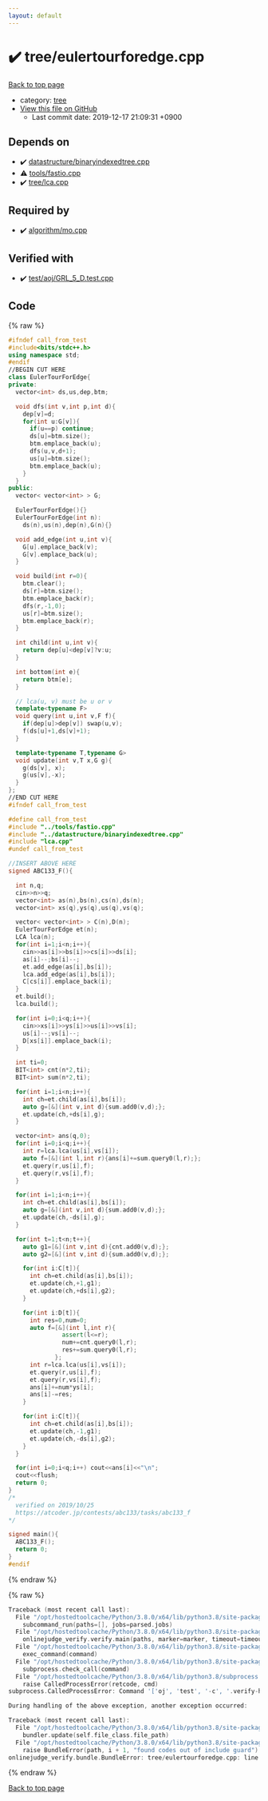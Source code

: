 ```yaml
---
layout: default
---
```


<!-- mathjax config similar to math.stackexchange -->
<script type="text/javascript" async
  src="https://cdnjs.cloudflare.com/ajax/libs/mathjax/2.7.5/MathJax.js?config=TeX-MML-AM_CHTML">
</script>
<script type="text/x-mathjax-config">
  MathJax.Hub.Config({
    TeX: { equationNumbers: { autoNumber: "AMS" }},
    tex2jax: {
      inlineMath: [ ['$','$'] ],
      processEscapes: true
    },
    "HTML-CSS": { matchFontHeight: false },
    displayAlign: "left",
    displayIndent: "2em"
  });
</script>

<script type="text/javascript" src="https://cdnjs.cloudflare.com/ajax/libs/jquery/3.4.1/jquery.min.js"></script>
<script src="https://cdn.jsdelivr.net/npm/jquery-balloon-js@1.1.2/jquery.balloon.min.js" integrity="sha256-ZEYs9VrgAeNuPvs15E39OsyOJaIkXEEt10fzxJ20+2I=" crossorigin="anonymous"></script>
<script type="text/javascript" src="../../assets/js/copy-button.js"></script>
<link rel="stylesheet" href="../../assets/css/copy-button.css" />


# :heavy_check_mark: tree/eulertourforedge.cpp

<a href="../../index.html">Back to top page</a>

* category: <a href="../../index.html#c0af77cf8294ff93a5cdb2963ca9f038">tree</a>
* <a href="{{ site.github.repository_url }}/blob/master/tree/eulertourforedge.cpp">View this file on GitHub</a>
    - Last commit date: 2019-12-17 21:09:31 +0900




## Depends on

* :heavy_check_mark: <a href="../datastructure/binaryindexedtree.cpp.html">datastructure/binaryindexedtree.cpp</a>
* :warning: <a href="../tools/fastio.cpp.html">tools/fastio.cpp</a>
* :heavy_check_mark: <a href="lca.cpp.html">tree/lca.cpp</a>


## Required by

* :heavy_check_mark: <a href="../algorithm/mo.cpp.html">algorithm/mo.cpp</a>


## Verified with

* :heavy_check_mark: <a href="../../verify/test/aoj/GRL_5_D.test.cpp.html">test/aoj/GRL_5_D.test.cpp</a>


## Code

<a id="unbundled"></a>
{% raw %}
```cpp
#ifndef call_from_test
#include<bits/stdc++.h>
using namespace std;
#endif
//BEGIN CUT HERE
class EulerTourForEdge{
private:
  vector<int> ds,us,dep,btm;

  void dfs(int v,int p,int d){
    dep[v]=d;
    for(int u:G[v]){
      if(u==p) continue;
      ds[u]=btm.size();
      btm.emplace_back(u);
      dfs(u,v,d+1);
      us[u]=btm.size();
      btm.emplace_back(u);
    }
  }
public:
  vector< vector<int> > G;

  EulerTourForEdge(){}
  EulerTourForEdge(int n):
    ds(n),us(n),dep(n),G(n){}

  void add_edge(int u,int v){
    G[u].emplace_back(v);
    G[v].emplace_back(u);
  }

  void build(int r=0){
    btm.clear();
    ds[r]=btm.size();
    btm.emplace_back(r);
    dfs(r,-1,0);
    us[r]=btm.size();
    btm.emplace_back(r);
  }

  int child(int u,int v){
    return dep[u]<dep[v]?v:u;
  }

  int bottom(int e){
    return btm[e];
  }

  // lca(u, v) must be u or v
  template<typename F>
  void query(int u,int v,F f){
    if(dep[u]>dep[v]) swap(u,v);
    f(ds[u]+1,ds[v]+1);
  }

  template<typename T,typename G>
  void update(int v,T x,G g){
    g(ds[v], x);
    g(us[v],-x);
  }
};
//END CUT HERE
#ifndef call_from_test

#define call_from_test
#include "../tools/fastio.cpp"
#include "../datastructure/binaryindexedtree.cpp"
#include "lca.cpp"
#undef call_from_test

//INSERT ABOVE HERE
signed ABC133_F(){

  int n,q;
  cin>>n>>q;
  vector<int> as(n),bs(n),cs(n),ds(n);
  vector<int> xs(q),ys(q),us(q),vs(q);

  vector< vector<int> > C(n),D(n);
  EulerTourForEdge et(n);
  LCA lca(n);
  for(int i=1;i<n;i++){
    cin>>as[i]>>bs[i]>>cs[i]>>ds[i];
    as[i]--;bs[i]--;
    et.add_edge(as[i],bs[i]);
    lca.add_edge(as[i],bs[i]);
    C[cs[i]].emplace_back(i);
  }
  et.build();
  lca.build();

  for(int i=0;i<q;i++){
    cin>>xs[i]>>ys[i]>>us[i]>>vs[i];
    us[i]--;vs[i]--;
    D[xs[i]].emplace_back(i);
  }

  int ti=0;
  BIT<int> cnt(n*2,ti);
  BIT<int> sum(n*2,ti);

  for(int i=1;i<n;i++){
    int ch=et.child(as[i],bs[i]);
    auto g=[&](int v,int d){sum.add0(v,d);};
    et.update(ch,+ds[i],g);
  }

  vector<int> ans(q,0);
  for(int i=0;i<q;i++){
    int r=lca.lca(us[i],vs[i]);
    auto f=[&](int l,int r){ans[i]+=sum.query0(l,r);};
    et.query(r,us[i],f);
    et.query(r,vs[i],f);
  }

  for(int i=1;i<n;i++){
    int ch=et.child(as[i],bs[i]);
    auto g=[&](int v,int d){sum.add0(v,d);};
    et.update(ch,-ds[i],g);
  }

  for(int t=1;t<n;t++){
    auto g1=[&](int v,int d){cnt.add0(v,d);};
    auto g2=[&](int v,int d){sum.add0(v,d);};

    for(int i:C[t]){
      int ch=et.child(as[i],bs[i]);
      et.update(ch,+1,g1);
      et.update(ch,+ds[i],g2);
    }

    for(int i:D[t]){
      int res=0,num=0;
      auto f=[&](int l,int r){
               assert(l<=r);
               num+=cnt.query0(l,r);
               res+=sum.query0(l,r);
             };
      int r=lca.lca(us[i],vs[i]);
      et.query(r,us[i],f);
      et.query(r,vs[i],f);
      ans[i]+=num*ys[i];
      ans[i]-=res;
    }

    for(int i:C[t]){
      int ch=et.child(as[i],bs[i]);
      et.update(ch,-1,g1);
      et.update(ch,-ds[i],g2);
    }
  }

  for(int i=0;i<q;i++) cout<<ans[i]<<"\n";
  cout<<flush;
  return 0;
}
/*
  verified on 2019/10/25
  https://atcoder.jp/contests/abc133/tasks/abc133_f
*/

signed main(){
  ABC133_F();
  return 0;
}
#endif

```
{% endraw %}

<a id="bundled"></a>
{% raw %}
```cpp
Traceback (most recent call last):
  File "/opt/hostedtoolcache/Python/3.8.0/x64/lib/python3.8/site-packages/onlinejudge_verify/main.py", line 175, in main
    subcommand_run(paths=[], jobs=parsed.jobs)
  File "/opt/hostedtoolcache/Python/3.8.0/x64/lib/python3.8/site-packages/onlinejudge_verify/main.py", line 72, in subcommand_run
    onlinejudge_verify.verify.main(paths, marker=marker, timeout=timeout, jobs=jobs)
  File "/opt/hostedtoolcache/Python/3.8.0/x64/lib/python3.8/site-packages/onlinejudge_verify/verify.py", line 89, in main
    exec_command(command)
  File "/opt/hostedtoolcache/Python/3.8.0/x64/lib/python3.8/site-packages/onlinejudge_verify/verify.py", line 26, in exec_command
    subprocess.check_call(command)
  File "/opt/hostedtoolcache/Python/3.8.0/x64/lib/python3.8/subprocess.py", line 364, in check_call
    raise CalledProcessError(retcode, cmd)
subprocess.CalledProcessError: Command '['oj', 'test', '-c', '.verify-helper/cache/1112bf5aedcf80f614b3e755249be9a3/a.out', '-d', '.verify-helper/cache/1112bf5aedcf80f614b3e755249be9a3/test', '--judge-command', '.verify-helper/cache/1112bf5aedcf80f614b3e755249be9a3/checker.out', '-j', '2']' returned non-zero exit status 1.

During handling of the above exception, another exception occurred:

Traceback (most recent call last):
  File "/opt/hostedtoolcache/Python/3.8.0/x64/lib/python3.8/site-packages/onlinejudge_verify/docs.py", line 339, in write_contents
    bundler.update(self.file_class.file_path)
  File "/opt/hostedtoolcache/Python/3.8.0/x64/lib/python3.8/site-packages/onlinejudge_verify/bundle.py", line 119, in update
    raise BundleError(path, i + 1, "found codes out of include guard")
onlinejudge_verify.bundle.BundleError: tree/eulertourforedge.cpp: line 5: found codes out of include guard

```
{% endraw %}

<a href="../../index.html">Back to top page</a>

